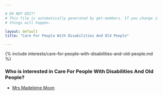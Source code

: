 ```yaml
---

# DO NOT EDIT!
# This file is automatically generated by get-members. If you change it, bad
# things will happen.

layout: default
title: "Care For People With Disabilities And Old People"

---
```


{% include interests/care-for-people-with-disabilities-and-old-people.md %}

### Who is interested in Care For People With Disabilities And Old People?


* [Mrs Madeleine Moon](members/mrs-madeleine-moon.html)
